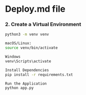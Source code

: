 # Deploy.md file


### 2. Create a Virtual Environment
```bash
python3 -m venv venv

macOS/Linux:
source venv/bin/activate

Windows
venv\Scripts\activate

Install Dependencies
pip install -r requirements.txt

Run the Application
python app.py
